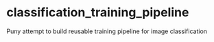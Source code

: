 # classification_training_pipeline
Puny attempt to build reusable training pipeline for image classification
